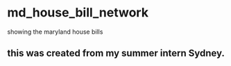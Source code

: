 # md_house_bill_network
showing the maryland house bills

## this was created from my summer intern Sydney.
